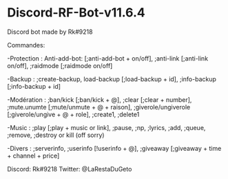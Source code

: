 # Discord-RF-Bot-v11.6.4

Discord bot made by Rk#9218

Commandes:

-Protection : Anti-add-bot: [;anti-add-bot + on/off], ;anti-link [;anti-link on/off], ;raidmode [;raidmode on/off]

-Backup : ;create-backup, load-backup [;load-backup + id], ;info-backup [;info-backup + id]

-Modération : ;ban/kick [;ban/kick + @], ;clear [;clear + number], ;mute.unumte [;mute/unmute + @ + raison], ;giverole/ungiverole [;giverole/ungive + @ + role], ;create1, ;delete1

-Music : ;play [;play + music or link], ;pause, ;np, ;lyrics, ;add, ;queue, ;remove, ;destroy or kill (off sorry)

-Divers : ;serverinfo, ;userinfo [!userinfo + @], ;giveaway [;giveaway + time + channel + price]

Discord: Rk#9218
Twitter: @LaRestaDuGeto
